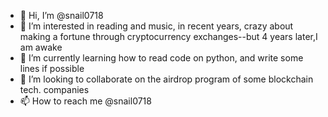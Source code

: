 - 👋 Hi, I’m @snail0718
- 👀 I’m interested in reading and music, in recent years, crazy about making a fortune through cryptocurrency exchanges--but 4 years later,I am awake
- 🌱 I’m currently learning how to read code on python, and write some lines if possible
- 💞️ I’m looking to collaborate on the airdrop program of some blockchain tech. companies
- 📫 How to reach me @snail0718

<!---
snail0718/snail0718 is a ✨ special ✨ repository because its `README.md` (this file) appears on your GitHub profile.
You can click the Preview link to take a look at your changes.
--->
